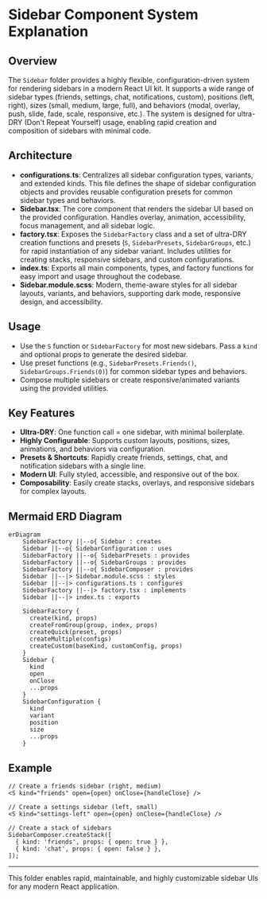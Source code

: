 # Sidebar Component System Explanation

## Overview

The `Sidebar` folder provides a highly flexible, configuration-driven system for rendering sidebars in a modern React UI kit. It supports a wide range of sidebar types (friends, settings, chat, notifications, custom), positions (left, right), sizes (small, medium, large, full), and behaviors (modal, overlay, push, slide, fade, scale, responsive, etc.). The system is designed for ultra-DRY (Don't Repeat Yourself) usage, enabling rapid creation and composition of sidebars with minimal code.

## Architecture

- **configurations.ts**: Centralizes all sidebar configuration types, variants, and extended kinds. This file defines the shape of sidebar configuration objects and provides reusable configuration presets for common sidebar types and behaviors.
- **Sidebar.tsx**: The core component that renders the sidebar UI based on the provided configuration. Handles overlay, animation, accessibility, focus management, and all sidebar logic.
- **factory.tsx**: Exposes the `SidebarFactory` class and a set of ultra-DRY creation functions and presets (`S`, `SidebarPresets`, `SidebarGroups`, etc.) for rapid instantiation of any sidebar variant. Includes utilities for creating stacks, responsive sidebars, and custom configurations.
- **index.ts**: Exports all main components, types, and factory functions for easy import and usage throughout the codebase.
- **Sidebar.module.scss**: Modern, theme-aware styles for all sidebar layouts, variants, and behaviors, supporting dark mode, responsive design, and accessibility.

## Usage

- Use the `S` function or `SidebarFactory` for most new sidebars. Pass a `kind` and optional props to generate the desired sidebar.
- Use preset functions (e.g., `SidebarPresets.Friends()`, `SidebarGroups.Friends(0)`) for common sidebar types and behaviors.
- Compose multiple sidebars or create responsive/animated variants using the provided utilities.

## Key Features

- **Ultra-DRY**: One function call = one sidebar, with minimal boilerplate.
- **Highly Configurable**: Supports custom layouts, positions, sizes, animations, and behaviors via configuration.
- **Presets & Shortcuts**: Rapidly create friends, settings, chat, and notification sidebars with a single line.
- **Modern UI**: Fully styled, accessible, and responsive out of the box.
- **Composability**: Easily create stacks, overlays, and responsive sidebars for complex layouts.

## Mermaid ERD Diagram

```mermaid
erDiagram
    SidebarFactory ||--o{ Sidebar : creates
    Sidebar ||--o{ SidebarConfiguration : uses
    SidebarFactory ||--o{ SidebarPresets : provides
    SidebarFactory ||--o{ SidebarGroups : provides
    SidebarFactory ||--o{ SidebarComposer : provides
    Sidebar ||--|> Sidebar.module.scss : styles
    Sidebar ||--|> configurations.ts : configures
    SidebarFactory ||--|> factory.tsx : implements
    Sidebar ||--|> index.ts : exports

    SidebarFactory {
      create(kind, props)
      createFromGroup(group, index, props)
      createQuick(preset, props)
      createMultiple(configs)
      createCustom(baseKind, customConfig, props)
    }
    Sidebar {
      kind
      open
      onClose
      ...props
    }
    SidebarConfiguration {
      kind
      variant
      position
      size
      ...props
    }
```

## Example

```tsx
// Create a friends sidebar (right, medium)
<S kind="friends" open={open} onClose={handleClose} />

// Create a settings sidebar (left, small)
<S kind="settings-left" open={open} onClose={handleClose} />

// Create a stack of sidebars
SidebarComposer.createStack([
  { kind: 'friends', props: { open: true } },
  { kind: 'chat', props: { open: false } },
]);
```

---

This folder enables rapid, maintainable, and highly customizable sidebar UIs for any modern React application.
